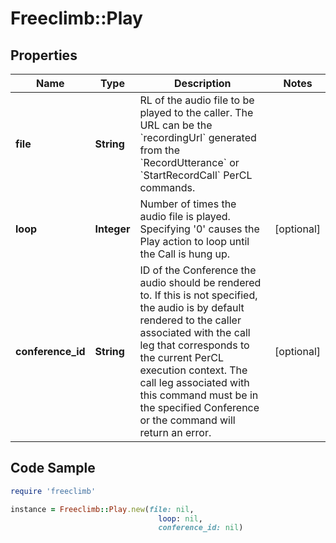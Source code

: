 # Freeclimb::Play

## Properties

Name | Type | Description | Notes
------------ | ------------- | ------------- | -------------
**file** | **String** | RL of the audio file to be played to the caller. The URL can be the &#x60;recordingUrl&#x60; generated from the &#x60;RecordUtterance&#x60; or &#x60;StartRecordCall&#x60; PerCL commands.  | 
**loop** | **Integer** | Number of times the audio file is played. Specifying &#39;0&#39; causes the Play action to loop until the Call is hung up. | [optional] 
**conference_id** | **String** | ID of the Conference the audio should be rendered to. If this is not specified, the audio is by default rendered to the caller associated with the call leg that corresponds to the current PerCL execution context. The call leg associated with this command must be in the specified Conference or the command will return an error. | [optional] 

## Code Sample

```ruby
require 'freeclimb'

instance = Freeclimb::Play.new(file: nil,
                                 loop: nil,
                                 conference_id: nil)
```


